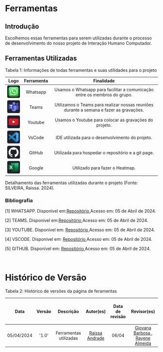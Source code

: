 # Ferramentas

## Introdução
Escolhemos essas ferramentas para serem utilizadas durante o processo de desenvolvimento do nosso projeto de Interação Humano Computador.

</p>

## Ferramentas Utilizadas

Tabela 1: Informações de todas ferramentas e suas utilidades para o projeto 

| Logo | Ferramenta | Finalidade |
| :-----: | :-------: | :---------: |
| <img src="https://raw.githubusercontent.com/gui-bus/TechIcons/70f9ca213e35be00f41c0350d77c238c999db688/Dark/Whatsapp.svg" alt="whatsapp" width=50px>  | Whatsapp | Usamos o Whatsapp para facilitar a comunicação entre os membros do grupo. |
| <img src="https://raw.githubusercontent.com/gui-bus/TechIcons/70f9ca213e35be00f41c0350d77c238c999db688/Dark/Teams.svg" alt="Teams" width=50px> | Teams | Utilizamos o Teams para realizar nossas reuniões durante a semana e fazer as gravações. |
| <img src="https://raw.githubusercontent.com/gui-bus/TechIcons/70f9ca213e35be00f41c0350d77c238c999db688/Dark/Youtube.svg" alt="YouTube" width=50px> | Youtube | Usamos o Youtube para colocar as gravações do projeto.|
| <img src="https://raw.githubusercontent.com/gui-bus/TechIcons/70f9ca213e35be00f41c0350d77c238c999db688/Dark/VSCode.svg" alt="VsCode" width=50px> | VsCode | IDE utilizada para o desenvolvimento do projeto.|
| <img src="https://raw.githubusercontent.com/gui-bus/TechIcons/70f9ca213e35be00f41c0350d77c238c999db688/Dark/Github.svg" alt="GitHub" width=50px> | GitHub | Utilizada para hospedar o repositório e a git page.  |
| <img src="https://raw.githubusercontent.com/gui-bus/TechIcons/70f9ca213e35be00f41c0350d77c238c999db688/Dark/Excel.svg" alt="Google Planilhas" width=50px> | Google | Utilizado para fazer o Heatmap.  |

 
  Detalhamento das ferramentas utilizadas durante o projeto 
  (Fonte: SILVEIRA, Raissa. 2024).


### Bibliografia 

[1] WHATSAPP. Disponível em:[Repositório ](https://github.com/gui-bus/TechIcons?tab=readme-ov-file.)  Acesso em: 05 de Abril de 2024.

[2] TEAMS. Disponível em:[Repositório ](https://github.com/gui-bus/TechIcons?tab=readme-ov-file.)  Acesso em: 05 de Abril de 2024.

[3] YOUTUBE. Disponível em: [Repositório ](https://github.com/gui-bus/TechIcons?tab=readme-ov-file.)  Acesso em: 05 de Abril de 2024.

[4] VSCODE. Disponível em: [Repositório ](https://github.com/gui-bus/TechIcons?tab=readme-ov-file.)  Acesso em: 05 de Abril de 2024.

[5] GITHUB. Disponível em: [Repositório ](https://github.com/gui-bus/TechIcons?tab=readme-ov-file.)  Acesso em: 05 de Abril de 2024.

<br/>


# Histórico de Versão 

Tabela 2: Histórico de versões da página de feramentas

| <p align="center">Data</p> | <p align="center">Versão</p> | <p align="center">Descrição</p> | <p align="center">Autor(es)</p> |<p align="center">Data de revisão</p> | <p align="center"> Revisor(es)</p> |
|:--: | :--: | :--: | :--: | :--: | :--:
|05/04/2024 | '1.0' | Ferramentas utilizadas | [Raissa Andrade ](https://github.com/RaissaAndradeS) | 06/04|[Giovana Barbosa ](https://github.com/gio221), [Rayene Almeida ](https://github.com/rayenealmeida)